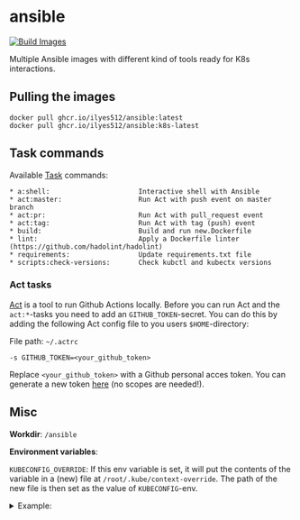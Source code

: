 # ansible

[![Build Images](https://github.com/Ilyes512/ansible/workflows/Build%20Images/badge.svg)](https://github.com/Ilyes512/ansible/actions?query=workflow%3A%22Build+Images%22)

Multiple Ansible images with different kind of tools ready for K8s interactions.

## Pulling the images

```
docker pull ghcr.io/ilyes512/ansible:latest
docker pull ghcr.io/ilyes512/ansible:k8s-latest
```

## Task commands

Available [Task](https://taskfile.dev/#/) commands:

```
* a:shell:                      Interactive shell with Ansible
* act:master:                   Run Act with push event on master branch
* act:pr:                       Run Act with pull_request event
* act:tag:                      Run Act with tag (push) event
* build:                        Build and run new.Dockerfile
* lint:                         Apply a Dockerfile linter (https://github.com/hadolint/hadolint)
* requirements:                 Update requirements.txt file
* scripts:check-versions:       Check kubctl and kubectx versions
```

### Act tasks

[Act](https://github.com/nektos/act) is a tool to run Github Actions locally. Before you can run Act and the
`act:*`-tasks you need to add an `GITHUB_TOKEN`-secret. You can do this by adding the following
Act config file to you users `$HOME`-directory:

File path: `~/.actrc`
```
-s GITHUB_TOKEN=<your_github_token>
```

Replace `<your_github_token>` with a Github personal acces token. You can generate a new token
[here](https://github.com/settings/tokens/new?description=Act) (no scopes
are needed!).

## Misc

**Workdir**: `/ansible`

**Environment variables**:

`KUBECONFIG_OVERRIDE`: If this env variable is set, it will put the contents of the variable in a (new) file at `/root/.kube/context-override`. The path of the new file is then set as the value of `KUBECONFIG`-env.

<details><summary>Example:</summary>

```bash
docker run --rm --tty --env KUBECONFIG_OVERRIDE="`kind get kubeconfig --internal`" ghcr.io/ilyes512/ansible:k8s-latest kubectl get nodes
```

Quote:
> kind is a tool for running local Kubernetes clusters using Docker container "nodes".

For more info see: https://github.com/kubernetes-sigs/kind
</details>
